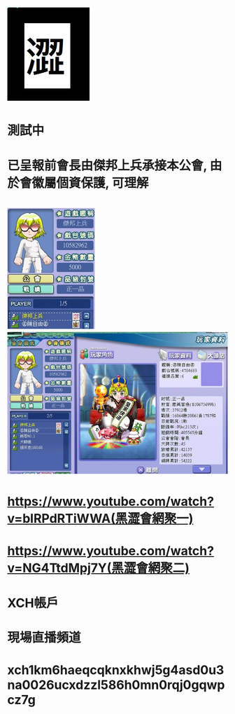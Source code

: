 # <img src="flag.jpg">
# 測試中 
# 已呈報前會長由傑邦上兵承接本公會, 由於會徽屬個資保護, 可理解
# 
# <img src="war.jpg"><img src="enemy1.jpg">
# https://www.youtube.com/watch?v=blRPdRTiWWA(黑澀會網聚一)
# https://www.youtube.com/watch?v=NG4TtdMpj7Y(黑澀會網聚二)
# XCH帳戶
# 現場直播頻道
# xch1km6haeqcqknxkhwj5g4asd0u3na0026ucxdzzl586h0mn0rqj0gqwpcz7g

